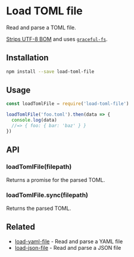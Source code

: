 # Load TOML file

Read and parse a TOML file.

[Strips UTF-8 BOM](https://github.com/sindresorhus/strip-bom) and uses [`graceful-fs`](https://github.com/isaacs/node-graceful-fs).

## Installation

```sh
npm install --save load-toml-file
```

## Usage

```js
const loadTomlFile = require('load-toml-file')

loadTomlFile('foo.toml').then(data => {
  console.log(data)
  //=> { foo: { bar: 'baz' } }
})
```

## API

### loadTomlFile(filepath)

Returns a promise for the parsed TOML.

### loadTomlFile.sync(filepath)

Returns the parsed TOML.

## Related

- [load-yaml-file](https://github.com/LinusU/load-yaml-file) - Read and parse a YAML file
- [load-json-file](https://github.com/sindresorhus/load-json-file) - Read and parse a JSON file

